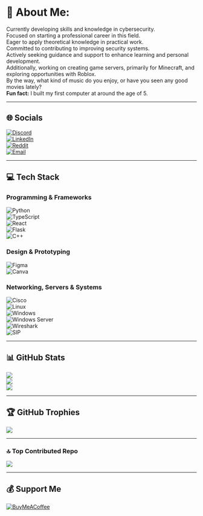 # 💫 About Me:
Currently developing skills and knowledge in cybersecurity.  
Focused on starting a professional career in this field.  
Eager to apply theoretical knowledge in practical work.  
Committed to contributing to improving security systems.  
Actively seeking guidance and support to enhance learning and personal development.  
Additionally, working on creating game servers, primarily for Minecraft, and exploring opportunities with Roblox.  
By the way, what kind of music do you enjoy, or have you seen any good movies lately?  
**Fun fact:** I built my first computer at around the age of 5.

---

## 🌐 Socials
[![Discord](https://img.shields.io/badge/Discord-%237289DA.svg?logo=discord&logoColor=white)](https://discord.gg/374130581836922880)  
[![LinkedIn](https://img.shields.io/badge/LinkedIn-%230077B5.svg?logo=linkedin&logoColor=white)](https://linkedin.com/in/Jakuba23)  
[![Reddit](https://img.shields.io/badge/Reddit-%23FF4500.svg?logo=reddit&logoColor=white)](https://reddit.com/user/JaKuba23)  
[![Email](https://img.shields.io/badge/Email-D14836?logo=gmail&logoColor=white)](mailto:mazjakub23@gmail.com)

---

## 💻 Tech Stack

### Programming & Frameworks  
![Python](https://img.shields.io/badge/Python-3776AB?style=for-the-badge&logo=python&logoColor=white)  
![TypeScript](https://img.shields.io/badge/TypeScript-3178C6?style=for-the-badge&logo=typescript&logoColor=white)  
![React](https://img.shields.io/badge/React-%2320232a.svg?style=for-the-badge&logo=react&logoColor=%2361DAFB)  
![Flask](https://img.shields.io/badge/Flask-%23000.svg?style=for-the-badge&logo=flask&logoColor=white)  
![C++](https://img.shields.io/badge/C++-%2300599C.svg?style=for-the-badge&logo=c%2B%2B&logoColor=white)

### Design & Prototyping  
![Figma](https://img.shields.io/badge/Figma-%23F24E1E.svg?style=for-the-badge&logo=figma&logoColor=white)  
![Canva](https://img.shields.io/badge/Canva-%2300C4CC.svg?style=for-the-badge&logo=canva&logoColor=white)

### Networking, Servers & Systems  
![Cisco](https://img.shields.io/badge/Cisco-%23049fd9.svg?style=for-the-badge&logo=cisco&logoColor=white)  
![Linux](https://img.shields.io/badge/Linux-FCC624?style=for-the-badge&logo=linux&logoColor=black)  
![Windows](https://img.shields.io/badge/Windows-0078D6?style=for-the-badge&logo=windows&logoColor=white)  
![Windows Server](https://img.shields.io/badge/Windows_Server-0078D6?style=for-the-badge&logo=windowsserver&logoColor=white)  
![Wireshark](https://img.shields.io/badge/Wireshark-007ACC?style=for-the-badge&logo=wireshark&logoColor=white)  
![SIP](https://img.shields.io/badge/SIP-008080?style=for-the-badge&logo=asterisk&logoColor=white)  

---

## 📊 GitHub Stats

![](https://github-readme-stats.vercel.app/api?username=JaKuba23&theme=vue-dark&hide_border=true&include_all_commits=true&count_private=true)  
![](https://nirzak-streak-stats.vercel.app/?user=JaKuba23&theme=vue-dark&hide_border=true)  
![](https://github-readme-stats.vercel.app/api/top-langs/?username=JaKuba23&theme=vue-dark&hide_border=true&include_all_commits=true&count_private=true&layout=compact)

---

## 🏆 GitHub Trophies

![](https://github-profile-trophy.vercel.app/?username=JaKuba23&theme=vue-dark&no-frame=true&no-bg=false&margin-w=4)

---

### 🔝 Top Contributed Repo

![](https://github-contributor-stats.vercel.app/api?username=JaKuba23&limit=5&theme=vue-dark&combine_all_yearly_contributions=true)

---

## 💰 Support Me

[![BuyMeACoffee](https://img.shields.io/badge/Buy%20Me%20a%20Coffee-ffdd00?style=for-the-badge&logo=buy-me-a-coffee&logoColor=black)](https://buymeacoffee.com/JaKuba23)
